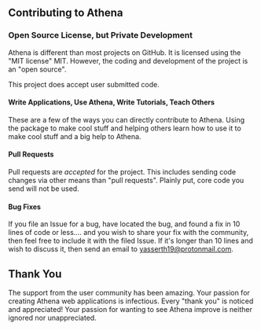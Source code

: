 ## Contributing to Athena

### Open Source License, but Private Development

Athena is different than most projects on GitHub.  It is licensed using the "MIT license" MIT.  However, the coding and development of the project is an "open source".

This project does accept user submitted code.

#### Write Applications, Use Athena, Write Tutorials, Teach Others

These are a few of the ways you can directly contribute to Athena.  Using the package to make cool stuff and helping others learn how to use it to make cool stuff and a big help to Athena.

#### Pull Requests

Pull requests are *accepted* for the project.  This includes sending code changes via other means than "pull requests".  Plainly put, core code you send will not be used.


#### Bug Fixes

If you file an Issue for a bug, have located the bug, and found a fix in 10 lines of code or less.... and you wish to share your fix with the community, then feel free to include it with the filed Issue.  If it's longer than 10 lines and wish to discuss it, then send an email to yasserth19@protonmail.com.

## Thank You

The support from the user community has been amazing.  Your passion for creating Athena web applications is infectious.  Every "thank you" is noticed and appreciated!  Your passion for wanting to see Athena improve is neither ignored nor unappreciated.